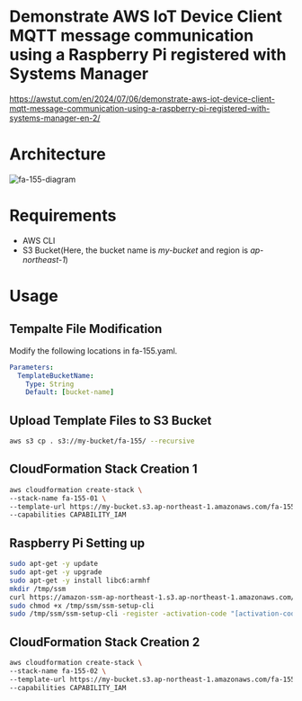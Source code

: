 # Demonstrate AWS IoT Device Client MQTT message communication using a Raspberry Pi registered with Systems Manager

https://awstut.com/en/2024/07/06/demonstrate-aws-iot-device-client-mqtt-message-communication-using-a-raspberry-pi-registered-with-systems-manager-en-2/

# Architecture

![fa-155-diagram](https://github.com/awstut-an-r/awstut-fa/assets/84276199/7d5631c0-3e0a-4834-96e3-41bf6f850d69)

# Requirements

* AWS CLI
* S3 Bucket(Here, the bucket name is *my-bucket* and region is *ap-northeast-1*)

# Usage

## Tempalte File Modification

Modify the following locations in fa-155.yaml.

```yaml
Parameters:
  TemplateBucketName:
    Type: String
    Default: [bucket-name]
```

## Upload  Template Files to S3 Bucket

```bash
aws s3 cp . s3://my-bucket/fa-155/ --recursive
```

## CloudFormation Stack Creation 1

```bash
aws cloudformation create-stack \
--stack-name fa-155-01 \
--template-url https://my-bucket.s3.ap-northeast-1.amazonaws.com/fa-155/fa-155-01.yaml \
--capabilities CAPABILITY_IAM
```

 ## Raspberry Pi Setting up

```bash
sudo apt-get -y update
sudo apt-get -y upgrade
sudo apt-get -y install libc6:armhf
mkdir /tmp/ssm
curl https://amazon-ssm-ap-northeast-1.s3.ap-northeast-1.amazonaws.com/latest/debian_arm/ssm-setup-cli -o /tmp/ssm/ssm-setup-cli
sudo chmod +x /tmp/ssm/ssm-setup-cli
sudo /tmp/ssm/ssm-setup-cli -register -activation-code "[activation-code]" -activation-id "[activation-id]" -region "ap-northeast-1"
```

## CloudFormation Stack Creation 2

```bash
aws cloudformation create-stack \
--stack-name fa-155-02 \
--template-url https://my-bucket.s3.ap-northeast-1.amazonaws.com/fa-155/fa-155-02.yaml \
--capabilities CAPABILITY_IAM
```

